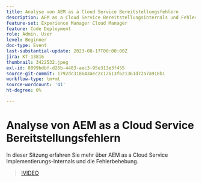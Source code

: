 ```yaml
---
title: Analyse von AEM as a Cloud Service Bereitstellungsfehlern
description: AEM as a Cloud Service Bereitstellungsinternals und Fehlerbehebung.
feature-set: Experience Manager Cloud Manager
feature: Code Deployment
role: Admin, User
level: Beginner
doc-type: Event
last-substantial-update: 2023-08-17T00:00:00Z
jira: KT-13816
thumbnail: 3422532.jpeg
exl-id: 8099bdbf-d26b-4483-aec3-95e313e3f455
source-git-commit: 1792dc318643aec2c12613f621361d72a7a918b1
workflow-type: tm+mt
source-wordcount: '41'
ht-degree: 0%

---
```


# Analyse von AEM as a Cloud Service Bereitstellungsfehlern

In dieser Sitzung erfahren Sie mehr über AEM as a Cloud Service Implementierungs-Internals und die Fehlerbehebung.

>[!VIDEO](https://video.tv.adobe.com/v/3422532/?learn=on)
